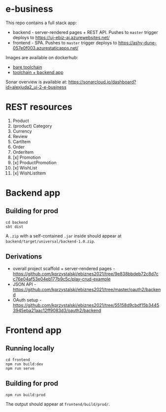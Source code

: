 # e-business

This repo contains a full stack app:
- backend - server-rendered pages + REST API. Pushes to `master` trigger deploys to https://uj-ebiz-aj.azurewebsites.net/
- frontend - SPA. Pushes to `master` trigger deploys to https://ashy-dune-057e0f003.azurestaticapps.net/

Images are available on dockerhub:
- [bare toolchain](https://hub.docker.com/repository/docker/alexjudauj/e-business-s1)
- [toolchain + backend app](https://hub.docker.com/repository/docker/alexjudauj/ebiz-backend)

Sonar overview is available at: https://sonarcloud.io/dashboard?id=alexjuda2_uj-2-e-business


# REST resources

1. Product
2. (product) Category
3. Currency
4. Review
5. CartItem
6. Order
7. OrderItem
8. [x] Promotion
9. [x] ProductPromotion
10. [x] WishList
11. [x] WishListItem
 

# Backend app

## Building for prod

```
cd backend
sbt dist
```

A `.zip` with a self-contained `.jar` inside should appear at `backend/target/universal/backend-1.0.zip`.

## Derivations

- overall project scaffold + server-rendered pages - https://github.com/kprzystalski/ebiznes2021/tree/9e838bbdeb72c8d7cc76e04af53e04eb177b9c5c/play-crud-example
- JSON API - https://github.com/kprzystalski/ebiznes2021/tree/master/oauth2/backend
- OAuth setup - https://github.com/kprzystalski/ebiznes2021/tree/55158d9cbdf15b34453945eba21aac12ff9083d3/oauth2/backend

# Frontend app

## Running locally

```
cd frontend
npm run build:dev
npm run serve
```

## Building for prod

```
npm run build:prod
```

The output should appear at `frontend/build/prod/`.


